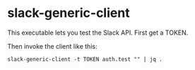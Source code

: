 # slack-generic-client

This executable lets you test the Slack API. First get a TOKEN.

Then invoke the client like this:

    slack-generic-client -t TOKEN auth.test "" | jq . 
